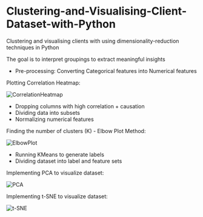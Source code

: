 # Clustering-and-Visualising-Client-Dataset-with-Python
Clustering and visualising clients with using dimensionality-reduction techniques in Python

The goal is to interpret groupings to extract meaningful insights

- Pre-processing: Converting Categorical features into Numerical features 

Plotting Correlation Heatmap:

![CorrelationHeatmap](https://github.com/hmyenilmez24/Clustering-and-Visualising-with-Python/blob/master/CorrelationHeatmap.png)


- Dropping columns with high correlation + causation
- Dividing data into subsets
- Normalizing numerical features

Finding the number of clusters (K) - Elbow Plot Method:

![ElbowPlot](https://github.com/hmyenilmez24/Clustering-and-Visualising-with-Python/blob/master/ElbowPlot.png)


- Running KMeans to generate labels
- Dividing dataset into label and feature sets

Implementing PCA to visualize dataset:

![PCA](https://github.com/hmyenilmez24/Clustering-and-Visualising-with-Python/blob/master/PCA.png)

Implementing t-SNE to visualize dataset:

![t-SNE](https://github.com/hmyenilmez24/Clustering-and-Visualising-with-Python/blob/master/TSE.png)
